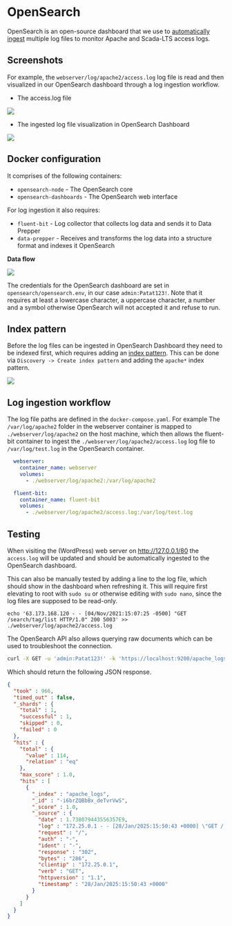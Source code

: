 # OpenSearch
OpenSearch is an open-source dashboard that we use to [automatically ingest](https://opensearch.org/docs/latest/observing-your-data/log-ingestion/) multiple log files to monitor Apache and Scada-LTS access logs.

## Screenshots
For example, the `webserver/log/apache2/access.log` log file is read and then visualized in our OpenSearch dashboard through a log ingestion workflow.

- The access.log file

![](https://github.com/user-attachments/assets/4616222a-3eeb-4fc8-a8e8-b2597e3ab44a)

- The ingested log file visualization in OpenSearch Dashboard

![](https://github.com/user-attachments/assets/d1907fe0-043b-4e40-afd2-7fc72525f5fd)

## Docker configuration
It comprises of the following containers:
- `opensearch-node` - The OpenSearch core
- `opensearch-dashboards` - The OpenSearch web interface

For log ingestion it also requires:
- `fluent-bit` - Log collector that collects log data and sends it to Data Prepper
- `data-prepper` - Receives and transforms the log data into a structure format and indexes it OpenSearch

**Data flow**

![](https://opensearch.org/docs/latest/images/la.png)

The credentials for the OpenSearch dashboard are set in `opensearch/opensearch.env`, in our case `admin:Patat123!`. Note that it requires at least a lowercase character, a uppercase character, a number and a symbol otherwise OpenSearch will not accepted it and refuse to run.

## Index pattern
Before the log files can be ingested in OpenSearch Dashboard they need to be indexed first, which requires adding an [index pattern](https://opensearch.org/docs/latest/dashboards/management/index-patterns/). This can be done via `Discovery -> Create index pattern` and adding the  `apache*` index pattern.

![](https://github.com/user-attachments/assets/21962c37-8774-4c5b-a84e-af197924fb68)

## Log ingestion workflow
The log file paths are defined in the `docker-compose.yaml`. For example The `/var/log/apache2` folder in the webserver container is mapped to `./webserver/log/apache2` on the host machine, which then allows the fluent-bit container to ingest the `./webserver/log/apache2/access.log` log file to `/var/log/test.log` in the OpenSearch container.
```yml
  webserver:
    container_name: webserver
    volumes:
      - ./webserver/log/apache2:/var/log/apache2
```
```yml
  fluent-bit:
    container_name: fluent-bit
    volumes:
      - ./webserver/log/apache2/access.log:/var/log/test.log
```

## Testing
When visiting the (WordPress) web server on http://127.0.0.1/80 the `access.log` will be updated and should be automatically ingested to the OpenSearch dashboard.

This can also be manually tested by adding a line to the log file, which should show in the dashboard when refreshing it. This will require first elevating to root with `sudo su` or otherwise editing with `sudo nano`, since the log files are supposed to be read-only.
```
echo '63.173.168.120 - - [04/Nov/2021:15:07:25 -0500] "GET /search/tag/list HTTP/1.0" 200 5003' >> ./webserver/log/apache2/access.log
```

The OpenSearch API also allows querying raw documents which can be used to troubleshoot the connection.
```sh
curl -X GET -u 'admin:Patat123!' -k 'https://localhost:9200/apache_logs/_search?pretty&size=1'
```
Which should return the following JSON response.
```json
{
  "took" : 966,
  "timed_out" : false,
  "_shards" : {
    "total" : 1,
    "successful" : 1,
    "skipped" : 0,
    "failed" : 0
  },
  "hits" : {
    "total" : {
      "value" : 114,
      "relation" : "eq"
    },
    "max_score" : 1.0,
    "hits" : [
      {
        "_index" : "apache_logs",
        "_id" : "-i6brZQBbBx_deTvrVwS",
        "_score" : 1.0,
        "_source" : {
          "date" : 1.738079443556357E9,
          "log" : "172.25.0.1 - - [28/Jan/2025:15:50:43 +0000] \"GET / HTTP/1.1\" 302 286 \"-\" \"Mozilla/5.0 (Windows NT 10.0; Win64; x64; rv:134.0) Gecko/20100101 Firefox/134.0\"",
          "request" : "/",
          "auth" : "-",
          "ident" : "-",
          "response" : "302",
          "bytes" : "286",
          "clientip" : "172.25.0.1",
          "verb" : "GET",
          "httpversion" : "1.1",
          "timestamp" : "28/Jan/2025:15:50:43 +0000"
        }
      }
    ]
  }
}
```
